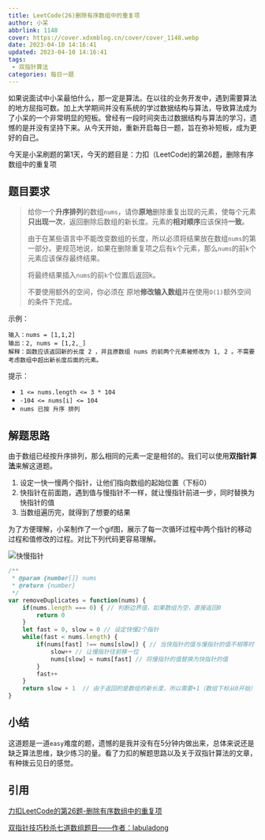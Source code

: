 ```yaml
---
title: LeetCode(26)删除有序数组中的重复项
author: 小呆
abbrlink: 1148
cover: https://cover.xdxmblog.cn/cover/cover_1148.webp
date: 2023-04-10 14:16:41
updated: 2023-04-10 14:16:41
tags:
 - 双指针算法
categories: 每日一题
---
```


如果说面试中小呆最怕什么，那一定是算法。在以往的业务开发中，遇到需要算法的地方屈指可数。加上大学期间并没有系统的学过数据结构与算法，导致算法成为了小呆的一个非常明显的短板。曾经有一段时间突击过数据结构与算法的学习，遗憾的是并没有坚持下来。从今天开始，重新开启每日一题，旨在弥补短板，成为更好的自己。

今天是小呆刷题的第1天，今天的题目是：力扣（LeetCode)的第26题，删除有序数组中的重复项

## 题目要求

> 给你一个**升序排列**的数组`nums`，请你**原地**删除重复出现的元素，使每个元素**只出现一次**，返回删除后数组的新长度。元素的**相对顺序**应该保持**一致**。
>
> 由于在某些语言中不能改变数组的长度，所以必须将结果放在数组`nums`的第一部分。更规范地说，如果在删除重复项之后有`k`个元素，那么`nums`的前`k`个元素应该保存最终结果。
>
> 将最终结果插入`nums`的前`k`个位置后返回k。
>
> 不要使用额外的空间，你必须在 原地**修改输入数组**并在使用`O(1)`额外空间的条件下完成。
>

<!--more-->

示例：

```
输入：nums = [1,1,2]
输出：2, nums = [1,2,_]
解释：函数应该返回新的长度 2 ，并且原数组 nums 的前两个元素被修改为 1, 2 。不需要考虑数组中超出新长度后面的元素。
```

提示：

- `1 <= nums.length <= 3 * 104`
- `-104 <= nums[i] <= 104`
- `nums 已按 升序 排列`

## 解题思路

由于数组已经按升序排列，那么相同的元素一定是相邻的。我们可以使用**双指针算法**来解这道题。

1. 设定一快一慢两个指针，让他们指向数组的起始位置（下标0）
2. 快指针在前面跑，遇到值与慢指针不一样，就让慢指针前进一步，同时替换为快指针的值
3. 当数组遍历完，就得到了想要的结果

为了方便理解，小呆制作了一个gif图，展示了每一次循环过程中两个指针的移动过程和值修改的过程。对比下列代码更容易理解。

![快慢指针](http://img.xdxmblog.cn/images/image-202304100001.gif)

```javascript
/**
 * @param {number[]} nums
 * @return {number}
 */
var removeDuplicates = function(nums) {
    if(nums.length === 0) { // 判断边界值，如果数组为空，直接返回0
        return 0
    }
    let fast = 0, slow = 0 // 设定快慢2个指针
    while(fast < nums.length) {
        if(nums[fast] !== nums[slow]) { // 当快指针的值与慢指针的值不相等时
            slow++ // 让慢指针往前移一位
            nums[slow] = nums[fast] // 将慢指针的值替换为快指针的值
        }
        fast++
    }
    return slow + 1  // 由于返回的是数组的新长度，所以需要+1（数组下标从0开始）
}
```

## 小结

这道题是一道`easy`难度的题，遗憾的是我并没有在5分钟内做出来，总体来说还是缺乏算法思维，缺少练习的量。看了力扣的解题思路以及关于双指针算法的文章，有种拨云见日的感觉。

## 引用

[力扣LeetCode的第26题-删除有序数组中的重复项](https://leetcode.cn/problems/remove-duplicates-from-sorted-array)

[双指针技巧秒杀七道数组题目——作者：labuladong](https://labuladong.gitee.io/algo/di-yi-zhan-da78c/shou-ba-sh-48c1d/shuang-zhi-fa4bd/)

